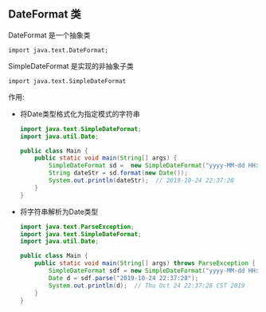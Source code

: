 ## DateFormat  类

DateFormat 是一个抽象类

`import java.text.DateFormat;`

SimpleDateFormat 是实现的非抽象子类

`import java.text.SimpleDateFormat`



作用: 

+ 将Date类型格式化为指定模式的字符串

  ```java
  import java.text.SimpleDateFormat;
  import java.util.Date;
  
  public class Main {
      public static void main(String[] args) {
          SimpleDateFormat sd =  new SimpleDateFormat("yyyy-MM-dd HH:mm:ss");
          String dateStr = sd.format(new Date());
          System.out.println(dateStr);  // 2019-10-24 22:37:28
      }
  }
  ```

+ 将字符串解析为Date类型

  ```java
  import java.text.ParseException;
  import java.text.SimpleDateFormat;
  import java.util.Date;
  
  public class Main {
      public static void main(String[] args) throws ParseException {  // 解析可能会发生异常
          SimpleDateFormat sdf = new SimpleDateFormat("yyyy-MM-dd HH:mm:ss");
          Date d = sdf.parse("2019-10-24 22:37:28");
          System.out.println(d);  // Thu Oct 24 22:37:28 CST 2019
      }
  }
  ```

  

  

